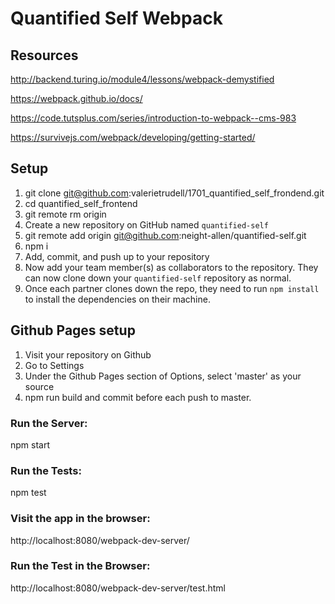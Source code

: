 # Quantified Self Webpack

## Resources

http://backend.turing.io/module4/lessons/webpack-demystified

https://webpack.github.io/docs/

https://code.tutsplus.com/series/introduction-to-webpack--cms-983

https://survivejs.com/webpack/developing/getting-started/


## Setup

1. git clone git@github.com:valerietrudell/1701_quantified_self_frondend.git
2. cd quantified_self_frontend
3. git remote rm origin
4. Create a new repository on GitHub named `quantified-self`
5. git remote add origin git@github.com:neight-allen/quantified-self.git
6. npm i
7. Add, commit, and push up to your repository
8. Now add your team member(s) as collaborators to the repository. They can now clone down your `quantified-self` repository as normal.
9. Once each partner clones down the repo, they need to run `npm install` to install the dependencies on their machine.

## Github Pages setup

1. Visit your repository on Github
2. Go to Settings
3. Under the Github Pages section of Options, select 'master' as your source
4. npm run build  and commit before each push to master.

### Run the Server:
  npm start
  
### Run the Tests:
  npm test

### Visit the app in the browser:
  http://localhost:8080/webpack-dev-server/

### Run the Test in the Browser:
  http://localhost:8080/webpack-dev-server/test.html
